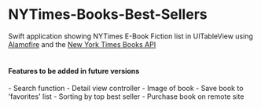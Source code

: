 # NYTimes-Books-Best-Sellers


Swift application showing NYTimes E-Book Fiction list in UITableView using <a href="https://github.com/Alamofire/Alamofire">Alamofire</a> and the <a href="https://developer.nytimes.com/">New York Times Books API</a>
<br><br>


<h4>Features to be added in future versions</h4>
- Search function
- Detail view controller
- Image of book
- Save book to 'favorites' list
- Sorting by top best seller
- Purchase book on remote site
